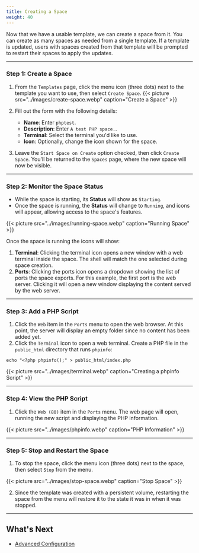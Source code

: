 ```yaml
---
title: Creating a Space
weight: 40
---
```


Now that we have a usable template, we can create a space from it. You can create as many spaces as needed from a single template. If a template is updated, users with spaces created from that template will be prompted to restart their spaces to apply the updates.

---

### Step 1: Create a Space

1. From the `Templates` page, click the menu icon (three dots) next to the template you want to use, then select `Create Space`.
  {{< picture src="../images/create-space.webp" caption="Create a Space" >}}

2. Fill out the form with the following details:
   - **Name**: Enter `phptest`.
   - **Description**: Enter `A test PHP space.`.
   - **Terminal**: Select the terminal you'd like to use.
   - **Icon**: Optionally, change the icon shown for the space.

3. Leave the `Start Space on Create` option checked, then click `Create Space`. You'll be returned to the `Spaces` page, where the new space will now be visible.

---

### Step 2: Monitor the Space Status

- While the space is starting, its **Status** will show as `Starting`.
- Once the space is running, the **Status** will change to `Running`, and icons will appear, allowing access to the space's features.

{{< picture src="../images/running-space.webp" caption="Running Space" >}}

Once the space is running the icons will show:

1. **Terminal**: Clicking the terminal icon opens a new window with a web terminal inside the space. The shell will match the one selected during space creation.
2. **Ports**: Clicking the ports icon opens a dropdown showing the list of ports the space exports. For this example, the first port is the web server. Clicking it will open a new window displaying the content served by the web server.

---

### Step 3: Add a PHP Script

1. Click the `Web` item in the `Ports` menu to open the web browser. At this point, the server will display an empty folder since no content has been added yet.
2. Click the `Terminal` icon to open a web terminal. Create a PHP file in the `public_html` directory that runs `phpinfo`:

```shell
echo "<?php phpinfo();" > public_html/index.php
```

{{< picture src="../images/terminal.webp" caption="Creating a phpinfo Script" >}}

---

### Step 4: View the PHP Script

1. Click the `Web (80)` item in the `Ports` menu. The web page will open, running the new script and displaying the PHP information.

{{< picture src="../images/phpinfo.webp" caption="PHP Information" >}}

---

### Step 5: Stop and Restart the Space

1. To stop the space, click the menu icon (three dots) next to the space, then select `Stop` from the menu.

{{< picture src="../images/stop-space.webp" caption="Stop Space" >}}

2. Since the template was created with a persistent volume, restarting the space from the menu will restore it to the state it was in when it was stopped.

---

## What's Next

- [Advanced Configuration](../../../configuration)

